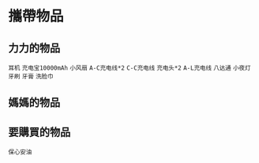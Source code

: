 # 攜帶物品
## 力力的物品
`耳机` `充电宝10000mAh` `小风扇` `A-C充电线*2` `C-C充电线` `充电头*2` `A-L充电线` `八达通` `小夜灯` `牙刷` `牙膏` `洗脸巾`
## 媽媽的物品
## 要購買的物品
`保心安油` 
